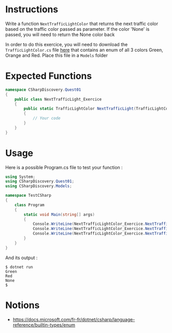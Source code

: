 # Instructions

Write a function `NextTrafficLightColor` that returns the next traffic color based on the traffic color passed as parameter. If the color 'None' is passed, you will need to return the None color back

In order to do this exercice, you will need to download the `TrafficLightColor.cs` file [here](https://github.com/Astruum0/ytrack/blob/main/subjects/next-traffic-light-color/TrafficLightColor.cs) that contains an enum of all 3 colors Green, Orange and Red. Place this file in a `Models` folder

# Expected Functions

```C#
namespace CSharpDiscovery.Quest01
{
    public class NextTrafficLight_Exercice
    {
        public static TrafficLightColor NextTrafficLight(TrafficLightColor currentColor)
        {
            // Your code
        }
    }
}
```

# Usage

Here is a possible Program.cs file to test your function :

```C#
using System;
using CSharpDiscovery.Quest01;
using CSharpDiscovery.Models;

namespace TestCSharp
{
    class Program
    {
        static void Main(string[] args)
        {
            Console.WriteLine(NextTrafficLightColor_Exercice.NextTrafficLightColor(TrafficLightColor.Red));
            Console.WriteLine(NextTrafficLightColor_Exercice.NextTrafficLightColor(TrafficLightColor.Orange));
            Console.WriteLine(NextTrafficLightColor_Exercice.NextTrafficLightColor(TrafficLightColor.None));
        }
    }
}
```

And its output :

```
$ dotnet run
Green
Red
None
$
```

# Notions

- https://docs.microsoft.com/fr-fr/dotnet/csharp/language-reference/builtin-types/enum
